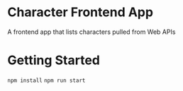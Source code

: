 # Character Frontend App
A frontend app that lists characters pulled from Web APIs

# Getting Started
`npm install`
`npm run start`

